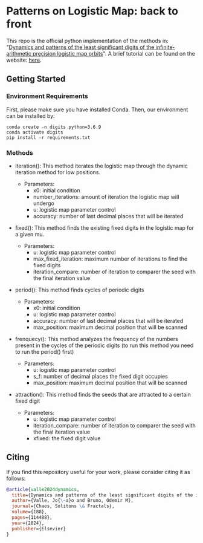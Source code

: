 # Patterns on Logistic Map: back to front

This repo is the official python implementation of the methods in: "[Dynamics and patterns of the least significant digits of the infinite-arithmetic precision logistic map orbits](https://www.sciencedirect.com/science/article/abs/pii/S0960077924000390)". A brief tutorial can be found on the website: [here](https://scg.ifsc.usp.br/lmdigits/).

## Getting Started
### Environment Requirements

First, please make sure you have installed Conda. Then, our environment can be installed by:
```
conda create -n digits python=3.6.9
conda activate digits
pip install -r requirements.txt
```

### Methods

- iteration(): This method iterates the logistic map through the dynamic iteration method for low positions.
  - Parameters: 
    - x0: initial condition
    - number_iterations: amount of iteration the logistic map will undergo
    - u: logistic map parameter control
    - accuracy: number of last decimal places that will be iterated
    
- fixed(): This method finds the existing fixed digits in the logistic map for a given mu.
  - Parameters:
    - u: logistic map parameter control
    - max_fixed_iteration: maximum number of iterations to find the fixed digits
    - iteration_compare: number of iteration to comparer the seed with the final iteration value
    
- period(): This method finds cycles of periodic digits
  - Parameters:
    - x0: initial condition
    - u: logistic map parameter control
    - accuracy: number of last decimal places that will be iterated
    - max_position: maximum decimal position that will be scanned

- frenquecy(): This method analyzes the frequency of the numbers present in the cycles of the periodic digits (to run this method you need to run the period() first)
  - Parameters:
    - u: logistic map parameter control
    - s_f: number of decimal places the fixed digit occupies
    - max_position: maximum decimal position that will be scanned

- attraction(): This method finds the seeds that are attracted to a certain fixed digit
  - Parameters:
    - u: logistic map parameter control
    - iteration_compare: number of iteration to comparer the seed with the final iteration value
    - xfixed: the fixed digit value

## Citing

If you find this repository useful for your work, please consider citing it as follows:

```bibtex
@article{valle2024dynamics,
  title={Dynamics and patterns of the least significant digits of the infinite-arithmetic precision logistic map orbits},
  author={Valle, Jo{\~a}o and Bruno, Odemir M},
  journal={Chaos, Solitons \& Fractals},
  volume={180},
  pages={114488},
  year={2024},
  publisher={Elsevier}
}
```
